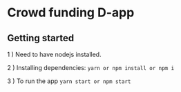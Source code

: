 # Crowd funding D-app
  
## Getting started


1 ) Need to have nodejs installed.

2 ) Installing dependencies: `yarn or npm install or npm i`

3 ) To run the app `yarn start or npm start`
